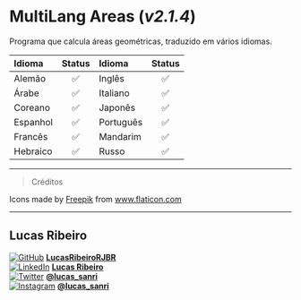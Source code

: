 # MultiLang Areas (***v2.1.4***)

Programa que calcula áreas geométricas, traduzido em vários idiomas.

|Idioma|Status|Idioma|Status|
|:-|:-:|:-|:-:|
|Alemão|✅|Inglês|✅|
|Árabe|✅|Italiano|✅|
|Coreano|✅|Japonês|✅|
|Espanhol|✅|Português|✅|
|Francês|✅|Mandarim|✅|
|Hebraico|✅|Russo|✅|
---

>Créditos  

Icons made by <a href="https://www.flaticon.com/authors/freepik" title="Freepik">Freepik</a> from <a href="https://www.flaticon.com/" title="Flaticon"> www.flaticon.com</a>

---
## Lucas Ribeiro
[![GitHub](https://user-images.githubusercontent.com/53449579/95284130-c9631400-0833-11eb-8948-41471baf8c88.png)](https://github.com/LucasRibeiroRJBR)   [**LucasRibeiroRJBR**](https://github.com/LucasRibeiroRJBR)  
[![LinkedIn](https://user-images.githubusercontent.com/53449579/95283692-c4519500-0832-11eb-803e-75db4a3bd1ef.png)](https://www.linkedin.com/in/lucas-santos-ribeiro/)   [**Lucas Ribeiro**](https://www.linkedin.com/in/lucas-santos-ribeiro/)  
[![Twitter](https://user-images.githubusercontent.com/53449579/95283384-1219cd80-0832-11eb-8ec3-c2c44c020030.png)](https://www.twitter.com/lucas_sanri)   [**@lucas_sanri**](https://www.twitter.com/lucas_sanri)  
[![Instagram](https://user-images.githubusercontent.com/53449579/95283610-99674100-0832-11eb-86c5-fd3e71647f57.png)](https://www.instagram.com/lucas_sanri/)   [**@lucas_sanri**](https://www.instagram.com/lucas_sanri/)

